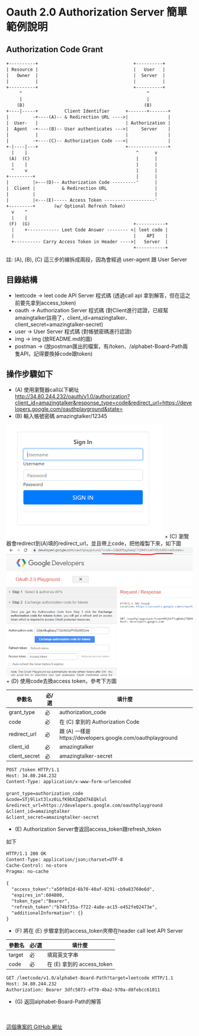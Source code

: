 # Oauth 2.0 Authorization Server 簡單範例說明

## Authorization Code Grant


    +----------+                                    +----------+
    | Resource |                                    |   User   |
    |   Owner  |                                    |  Server  |
    |          |                                    |          |
    +----------+                                    +----------+
         ^                                               ^
         |                                               |
        (B)                                             (B)
    +----|-----+          Client Identifier      +-------+-------+
    |         -+----(A)-- & Redirection URL ---->|               |
    |  User-   |                                 | Authorization |
    |  Agent  -+----(B)-- User authenticates --->|     Server    |
    |          |                                 |               |
    |         -+----(C)-- Authorization Code ---<|               |
    +-|----|---+                                 +---------------+
      |    |                                         ^      v
     (A)  (C)                                        |      |
      |    |                                         |      |
      ^    v                                         |      |
    +---------+                                      |      |
    |         |>---(D)-- Authorization Code ---------'      |
    |  Client |          & Redirection URL                  |
    |         |                                             |
    |         |<---(E)----- Access Token -------------------'
    +---------+       (w/ Optional Refresh Token)
      v    ^
      |    |
     (F)  (G)                                       +-----------+
      |    +------------ Leet Code Answer -------- <| leet code |
      |                                             |    API    |
      +---------- Carry Access Token in Header ---->|   Server  |
                                                    +-----------+

註: (A), (B), (C) 這三步的線拆成兩段，因為會經過 user-agent 跟 User Server

## 目錄結構

+ leetcode -> leet code API Server 程式碼 (透過call api 拿到解答，但在這之前要先拿到access_token)
+ oauth -> Authorization Server 程式碼 (對Client進行認證，已經幫amaingtalker註冊了，client_id=amazingtalker、client_secret=amazingtalker-secret)
+ user -> User Server 程式碼 (對帳號密碼進行認證)
+ img -> img (放README.md的圖)
+ postman -> (放postman匯出的檔案，有/token、/alphabet-Board-Path兩隻API，記得要換掉code跟token)


## 操作步驟如下

+ (A)  使用瀏覽器call以下網址 http://34.80.244.232/oauth/v1.0/authorization?client_id=amazingtalker&response_type=code&redirect_url=https://developers.google.com/oauthplayground&state=
+ (B) 輸入帳號密碼 amazingtalker/12345
<img src="./img/login_page.png" style="zoom:80%" />
+ (C) 瀏覽器會redirect到(A)填的redirect_url，並且帶上code，把他複製下來，如下圖
<img src="./img/Authorization_Code.png" style="zoom:80%" />
+ (D) 使用code去換access token，參考下方圖


參數名       | 必/選	| 填什麼 
-------------|-------|--------------------------------------------
grant_type   | 必    | authorization_code
code         | 必    | 在 (C) 拿到的 Authorization Code
redirect_url | 必    | 跟 (A) 一樣是https://developers.google.com/oauthplayground
client_id    | 必    | amazingtalker
client_secret| 必    | amazingtalker-secret

    POST /token HTTP/1.1
    Host: 34.80.244.232
    Content-Type: application/x-www-form-urlencoded

    grant_type=authorization_code
    &code=STj9lixt3lxz0iLfK9bXZgDd7kEQklul
    &redirect_url=https://developers.google.com/oauthplayground
    &client_id=amazingtalker
    &client_secret=amazingtalker-secret

+ (E) Authorization Server會返回access_token跟refresh_token

如下

    HTTP/1.1 200 OK
    Content-Type: application/json;charset=UTF-8
    Cache-Control: no-store
    Pragma: no-cache

    {
      "access_token":"a50f0d2d-6b70-40af-8291-cb9a83760e6d",
      "expires_in":604800,
      "token_type":"Bearer",
      "refresh_token":"b74bf35a-f722-4a8e-ac15-e452fe02473e",
      "additionalInformation": {}
    }

+ (F) 將在 (E) 步驟拿到的access_token夾帶在header call leet API Server

參數名       | 必/選	| 填什麼 
-------------|-------|--------------------------------------------
target       | 必    | 填寫英文字串
code         | 必    | 在 (E) 拿到的 access_token

    GET /leetcode/v1.0/alphabet-Board-Path?target=leetcode HTTP/1.1
    Host: 34.80.244.232
    Authorization: Bearer 3dfc5073-ef78-4ba2-970a-d8febcc61011

+ (G) 返回alphabet-Board-Path的解答

<BR></BR>
[這個專案的 GitHub 網址](https://github.com/powerbenson/oauth-server-simple-example)
